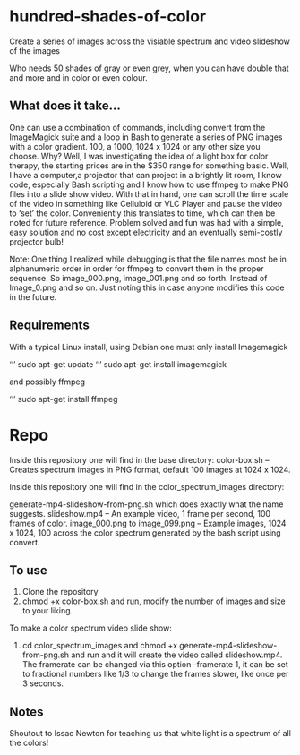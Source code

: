 # hundred-shades-of-color
Create a series of images across the visiable spectrum and video slideshow of the images

Who needs 50 shades of gray or even grey, when you can have double that and more and in color or even colour. 

## What does it take…

One can use a combination of commands, including convert from the ImageMagick suite and a loop in Bash to generate a series of PNG images with a color gradient. 100, a 1000, 1024 x 1024 or any other size you choose.
Why? Well, I was investigating the idea of a light box for color therapy, the starting prices are in the $350 range for something basic. Well, I have a computer,a projector that can project in a brightly lit room, I know code, especially Bash scripting and I know how to use ffmpeg to make PNG files into a slide show video. With that in hand, one can scroll the time scale of the video in something like Celluloid or VLC Player and pause the video to ‘set’ the color. Conveniently this translates to time, which can then be noted for future reference. Problem solved and fun was had with a simple, easy solution and no cost except electricity and an eventually semi-costly projector bulb!

Note: One thing I realized while debugging is that the file names most be in alphanumeric order in order for ffmpeg to convert them in the proper sequence. So image_000.png, image_001.png and so forth. Instead of Image_0.png and so on. Just noting this in case anyone modifies this code in the future.


## Requirements
With a typical Linux install, using Debian one must only install Imagemagick

‘’’ sudo apt-get update
‘’’ sudo apt-get install imagemagick

and possibly ffmpeg

‘’’ sudo apt-get install ffmpeg

# Repo
Inside this repository one will find in the base directory:
color-box.sh – Creates spectrum images in PNG format, default 100 images at 1024 x 1024.


Inside this repository one will find in the color_spectrum_images directory:

generate-mp4-slideshow-from-png.sh which does exactly what the name suggests.
slideshow.mp4 – An example video, 1 frame per second, 100 frames of color.
image_000.png to image_099.png – Example images, 1024 x 1024, 100 across the color spectrum generated by the bash script using convert.


## To use
1. Clone the repository
2. chmod +x color-box.sh and run, modify the number of images and size to your liking.

To make a color spectrum video slide show:

1. cd color_spectrum_images and chmod +x generate-mp4-slideshow-from-png.sh and run and it will create the video called slideshow.mp4. The framerate can be changed via this option -framerate 1, it can be set to fractional numbers like 1/3 to change the frames slower, like once per 3 seconds.

## Notes
Shoutout to Issac Newton for teaching us that white light is a spectrum of all the colors!


